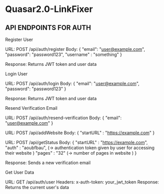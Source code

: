 # Quasar2.0-LinkFixer
 
 ## API ENDPOINTS FOR AUTH

 Register User

URL: POST /api/auth/register
Body:
{
  "email": "user@example.com",
  "password": "password123",
  "username" : "something"
}

Response: Returns JWT token and user data

Login User

URL: POST /api/auth/login
Body:
{
  "email": "user@example.com",
  "password": "password123"
}

Response: Returns JWT token and user data

Resend Verification Email

URL: POST /api/auth/resend-verification
Body:
{
  "email": "user@example.com"
}

URL: POST /api/addWebsite
Body:
{
  "startURL" : "https://example.com"
}

URL: POST /api/getStatus
Body:
{
  "startURL" : "https://example.com",
  "auth" : "aoubfbau", (-> authentication token given by user for accessing their website <optional>)
  "pages" : "32" (-> number of pages in website <optional>)
}

Response: Sends a new verification email

Get User Data

URL: GET /api/auth/user
Headers: x-auth-token: your_jwt_token
Response: Returns the current user's data
